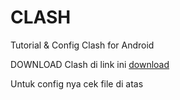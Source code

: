 # CLASH
Tutorial &amp; Config Clash for Android

DOWNLOAD Clash di link ini
<a href="https://github.com/Kr328/ClashForAndroid/releases">download</a>

Untuk config nya cek file di atas
